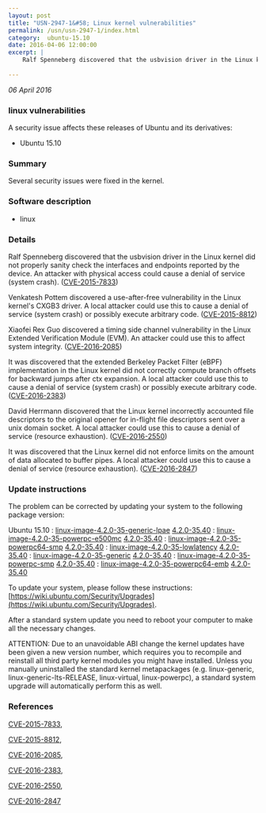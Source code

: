 ```yaml
---
layout: post
title: "USN-2947-1&#58; Linux kernel vulnerabilities"
permalink: /usn/usn-2947-1/index.html
category:  ubuntu-15.10
date: 2016-04-06 12:00:00
excerpt: |
    Ralf Spenneberg discovered that the usbvision driver in the Linux kernel did not properly sanity check the interfaces and endpoints reported by the device. An attacker with physical access could cause a denial of service (system crash). ([CVE-2015-7833](http://people.ubuntu.com/~ubuntu-security/cve/CVE-2015-7833))
    
--- 
```

 
 

*06 April 2016*

### linux vulnerabilities

A security issue affects these releases of Ubuntu and its derivatives:

* Ubuntu 15.10

### Summary

Several security issues were fixed in the kernel. 

### Software description

* linux 

### Details

Ralf Spenneberg discovered that the usbvision driver in the Linux kernel did not properly sanity check the interfaces and endpoints reported by the device. An attacker with physical access could cause a denial of service (system crash). ([CVE-2015-7833](http://people.ubuntu.com/~ubuntu-security/cve/CVE-2015-7833))

Venkatesh Pottem discovered a use-after-free vulnerability in the Linux kernel&#39;s CXGB3 driver. A local attacker could use this to cause a denial of service (system crash) or possibly execute arbitrary code. ([CVE-2015-8812](http://people.ubuntu.com/~ubuntu-security/cve/CVE-2015-8812))

Xiaofei Rex Guo discovered a timing side channel vulnerability in the Linux Extended Verification Module (EVM). An attacker could use this to affect system integrity. ([CVE-2016-2085](http://people.ubuntu.com/~ubuntu-security/cve/CVE-2016-2085))

It was discovered that the extended Berkeley Packet Filter (eBPF) implementation in the Linux kernel did not correctly compute branch offsets for backward jumps after ctx expansion. A local attacker could use this to cause a denial of service (system crash) or possibly execute arbitrary code. ([CVE-2016-2383](http://people.ubuntu.com/~ubuntu-security/cve/CVE-2016-2383))

David Herrmann discovered that the Linux kernel incorrectly accounted file descriptors to the original opener for in-flight file descriptors sent over a unix domain socket. A local attacker could use this to cause a denial of service (resource exhaustion). ([CVE-2016-2550](http://people.ubuntu.com/~ubuntu-security/cve/CVE-2016-2550))

It was discovered that the Linux kernel did not enforce limits on the amount of data allocated to buffer pipes. A local attacker could use this to cause a denial of service (resource exhaustion). ([CVE-2016-2847](http://people.ubuntu.com/~ubuntu-security/cve/CVE-2016-2847)) 

### Update instructions

The problem can be corrected by updating your system to the following package version:

Ubuntu 15.10
 : [linux-image-4.2.0-35-generic-lpae](https://launchpad.net/ubuntu/+source/linux) <span> [4.2.0-35.40](https://launchpad.net/ubuntu/+source/linux/4.2.0-35.40) </span> 
 : [linux-image-4.2.0-35-powerpc-e500mc](https://launchpad.net/ubuntu/+source/linux) <span> [4.2.0-35.40](https://launchpad.net/ubuntu/+source/linux/4.2.0-35.40) </span> 
 : [linux-image-4.2.0-35-powerpc64-smp](https://launchpad.net/ubuntu/+source/linux) <span> [4.2.0-35.40](https://launchpad.net/ubuntu/+source/linux/4.2.0-35.40) </span> 
 : [linux-image-4.2.0-35-lowlatency](https://launchpad.net/ubuntu/+source/linux) <span> [4.2.0-35.40](https://launchpad.net/ubuntu/+source/linux/4.2.0-35.40) </span> 
 : [linux-image-4.2.0-35-generic](https://launchpad.net/ubuntu/+source/linux) <span> [4.2.0-35.40](https://launchpad.net/ubuntu/+source/linux/4.2.0-35.40) </span> 
 : [linux-image-4.2.0-35-powerpc-smp](https://launchpad.net/ubuntu/+source/linux) <span> [4.2.0-35.40](https://launchpad.net/ubuntu/+source/linux/4.2.0-35.40) </span> 
 : [linux-image-4.2.0-35-powerpc64-emb](https://launchpad.net/ubuntu/+source/linux) <span> [4.2.0-35.40](https://launchpad.net/ubuntu/+source/linux/4.2.0-35.40) </span> 

To update your system, please follow these instructions: [https://wiki.ubuntu.com/Security/Upgrades](https://wiki.ubuntu.com/Security/Upgrades).

After a standard system update you need to reboot your computer to make all the necessary changes.

ATTENTION: Due to an unavoidable ABI change the kernel updates have been given a new version number, which requires you to recompile and reinstall all third party kernel modules you might have installed. Unless you manually uninstalled the standard kernel metapackages (e.g. linux-generic, linux-generic-lts-RELEASE, linux-virtual, linux-powerpc), a standard system upgrade will automatically perform this as well. 

### References

 
 [CVE-2015-7833](http://people.ubuntu.com/~ubuntu-security/cve/CVE-2015-7833), 

 [CVE-2015-8812](http://people.ubuntu.com/~ubuntu-security/cve/CVE-2015-8812), 

 [CVE-2016-2085](http://people.ubuntu.com/~ubuntu-security/cve/CVE-2016-2085), 

 [CVE-2016-2383](http://people.ubuntu.com/~ubuntu-security/cve/CVE-2016-2383), 

 [CVE-2016-2550](http://people.ubuntu.com/~ubuntu-security/cve/CVE-2016-2550), 

 [CVE-2016-2847](http://people.ubuntu.com/~ubuntu-security/cve/CVE-2016-2847)
 

